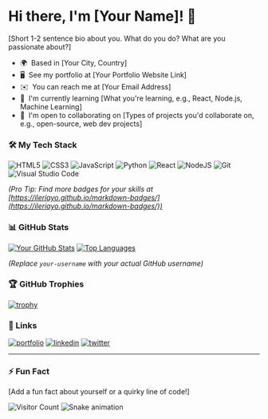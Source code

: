 # Hi there, I'm [Your Name]! 👋

[Short 1-2 sentence bio about you. What do you do? What are you passionate about?]
*   🌍  Based in [Your City, Country]
*   🖥️  See my portfolio at [Your Portfolio Website Link]
*   ✉️  You can reach me at [Your Email Address]
*   🧠  I'm currently learning [What you're learning, e.g., React, Node.js, Machine Learning]
*   🤝  I'm open to collaborating on [Types of projects you'd collaborate on, e.g., open-source, web dev projects]

### 🛠️ My Tech Stack

![HTML5](https://img.shields.io/badge/html5-%23E34F26.svg?style=for-the-badge&logo=html5&logoColor=white)
![CSS3](https://img.shields.io/badge/css3-%231572B6.svg?style=for-the-badge&logo=css3&logoColor=white)
![JavaScript](https://img.shields.io/badge/javascript-%23323330.svg?style=for-the-badge&logo=javascript&logoColor=%23F7DF1E)
![Python](https://img.shields.io/badge/python-3670A0?style=for-the-badge&logo=python&logoColor=ffdd54)
![React](https://img.shields.io/badge/react-%2320232a.svg?style=for-the-badge&logo=react&logoColor=%2361DAFB)
![NodeJS](https://img.shields.io/badge/node.js-6DA55F?style=for-the-badge&logo=node.js&logoColor=white)
![Git](https://img.shields.io/badge/git-%23F05033.svg?style=for-the-badge&logo=git&logoColor=white)
![Visual Studio Code](https://img.shields.io/badge/Visual%20Studio%20Code-0078d7.svg?style=for-the-badge&logo=visual-studio-code&logoColor=white)

*(Pro Tip: Find more badges for your skills at [https://ileriayo.github.io/markdown-badges/](https://ileriayo.github.io/markdown-badges/))*

### 📊 GitHub Stats

[![Your GitHub Stats](https://github-readme-stats.vercel.app/api?username=your-username&show_icons=true&theme=radical)](https://github.com/anuraghazra/github-readme-stats)
[![Top Languages](https://github-readme-stats.vercel.app/api/top-langs/?username=your-username&layout=compact&theme=radical)](https://github.com/anuraghazra/github-readme-stats)

*(Replace `your-username` with your actual GitHub username)*

### 🏆 GitHub Trophies

[![trophy](https://github-profile-trophy.vercel.app/?username=your-username&theme=radical&row=2&column=3)](https://github.com/ryo-ma/github-profile-trophy)

### 🔗 Links

[![portfolio](https://img.shields.io/badge/my_portfolio-000?style=for-the-badge&logo=ko-fi&logoColor=white)](https://your-portfolio-link.com/)
[![linkedin](https://img.shields.io/badge/linkedin-0A66C2?style=for-the-badge&logo=linkedin&logoColor=white)](https://www.linkedin.com/in/your-linkedin/)
[![twitter](https://img.shields.io/badge/twitter-1DA1F2?style=for-the-badge&logo=twitter&logoColor=white)](https://twitter.com/your-twitter)

---

### ⚡ Fun Fact
[Add a fun fact about yourself or a quirky line of code!]

<!-- This is a hidden comment. The next two lines add a visitor counter and a snake game that eats your contributions! -->
![Visitor Count](https://komarev.com/ghpvc/?username=your-username&color=blueviolet)
![Snake animation](https://github.com/your-username/your-username/blob/output/github-contribution-grid-snake.svg)
